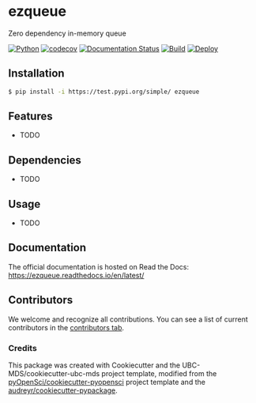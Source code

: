 # ezqueue 
Zero dependency in-memory queue

[![Python](https://img.shields.io/badge/python-3.7-blue)]()
[![codecov](https://codecov.io/gh/jwcnewton/ezqueue/branch/main/graph/badge.svg)](https://codecov.io/gh/jwcnewton/ezqueue)
[![Documentation Status](https://readthedocs.org/projects/ezqueue/badge/?version=latest)](https://ezqueue.readthedocs.io/en/latest/?badge=latest)
[![Build](https://github.com/jwcnewton/ezqueue/workflows/build/badge.svg)](https://github.com/jwcnewton/ezqueue/actions/workflows/build.yml)
[![Deploy](https://github.com/jwcnewton/ezqueue/actions/workflows/deploy.yml/badge.svg)](https://github.com/jwcnewton/ezqueue/actions/workflows/deploy.yml)


## Installation

```bash
$ pip install -i https://test.pypi.org/simple/ ezqueue
```

## Features

- TODO

## Dependencies

- TODO

## Usage

- TODO

## Documentation

The official documentation is hosted on Read the Docs: https://ezqueue.readthedocs.io/en/latest/

## Contributors

We welcome and recognize all contributions. You can see a list of current contributors in the [contributors tab](https://github.com/jwcnewton/ezqueue/graphs/contributors).

### Credits

This package was created with Cookiecutter and the UBC-MDS/cookiecutter-ubc-mds project template, modified from the [pyOpenSci/cookiecutter-pyopensci](https://github.com/pyOpenSci/cookiecutter-pyopensci) project template and the [audreyr/cookiecutter-pypackage](https://github.com/audreyr/cookiecutter-pypackage).
